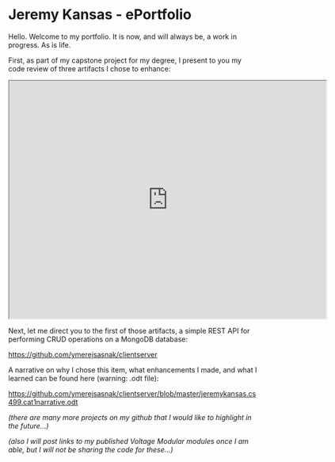 # Jeremy Kansas - ePortfolio 

Hello. Welcome to my portfolio. It is now, and will always be, a work in progress. As is life.

First, as part of my capstone project for my degree, I present to you my code review of three artifacts I chose to enhance:

<iframe src="https://drive.google.com/file/d/1Qh8Qr3i206WymGBqcJcwFGApYHn75K1a/preview" width="640" height="480"></iframe>

Next, let me direct you to the first of those artifacts, a simple REST API for performing CRUD operations on a MongoDB database:

https://github.com/ymerejsasnak/clientserver

A narrative on why I chose this item, what enhancements I made, and what I learned can be found here (warning: .odt file):

https://github.com/ymerejsasnak/clientserver/blob/master/jeremykansas.cs499.cat1narrative.odt






*(there are many more projects on my github that I would like to highlight in the future...)*

*(also I will post links to my published Voltage Modular modules once I am able, but I will not be sharing the code for these...)*
